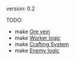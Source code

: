 version: 0.2


TODO:
- make [Ore vein](Veins)
- make [Worker logic](WorkerLogic)
- make [Crafting System](CraftingSystem)
- make [Enemy logic](EnemyLogic)


